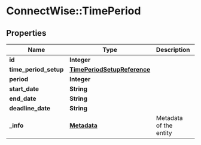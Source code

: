 # ConnectWise::TimePeriod

## Properties
Name | Type | Description | Notes
------------ | ------------- | ------------- | -------------
**id** | **Integer** |  | [optional] 
**time_period_setup** | [**TimePeriodSetupReference**](TimePeriodSetupReference.md) |  | 
**period** | **Integer** |  | [optional] 
**start_date** | **String** |  | [optional] 
**end_date** | **String** |  | [optional] 
**deadline_date** | **String** |  | [optional] 
**_info** | [**Metadata**](Metadata.md) | Metadata of the entity | [optional] 


